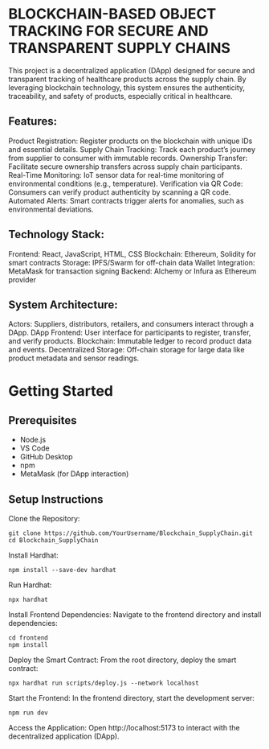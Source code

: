 # BLOCKCHAIN-BASED OBJECT TRACKING FOR SECURE AND TRANSPARENT SUPPLY CHAINS

This project is a decentralized application (DApp) designed for secure and transparent tracking of healthcare products across the supply chain. By leveraging blockchain technology, this system ensures the authenticity, traceability, and safety of products, especially critical in healthcare.

## Features:

Product Registration: Register products on the blockchain with unique IDs and essential details.
Supply Chain Tracking: Track each product’s journey from supplier to consumer with immutable records.
Ownership Transfer: Facilitate secure ownership transfers across supply chain participants.
Real-Time Monitoring: IoT sensor data for real-time monitoring of environmental conditions (e.g., temperature).
Verification via QR Code: Consumers can verify product authenticity by scanning a QR code.
Automated Alerts: Smart contracts trigger alerts for anomalies, such as environmental deviations.

## Technology Stack:

Frontend: React, JavaScript, HTML, CSS
Blockchain: Ethereum, Solidity for smart contracts
Storage: IPFS/Swarm for off-chain data
Wallet Integration: MetaMask for transaction signing
Backend: Alchemy or Infura as Ethereum provider

## System Architecture:

Actors: Suppliers, distributors, retailers, and consumers interact through a DApp.
DApp Frontend: User interface for participants to register, transfer, and verify products.
Blockchain: Immutable ledger to record product data and events.
Decentralized Storage: Off-chain storage for large data like product metadata and sensor readings.


# Getting Started
## Prerequisites
- Node.js
- VS Code
- GitHub Desktop
- npm
- MetaMask (for DApp interaction)

## Setup Instructions
Clone the Repository:
```
git clone https://github.com/YourUsername/Blockchain_SupplyChain.git
cd Blockchain_SupplyChain
```
Install Hardhat:
```
npm install --save-dev hardhat
```
Run Hardhat:
```
npx hardhat
```
Install Frontend Dependencies: Navigate to the frontend directory and install dependencies:
```
cd frontend
npm install
```
Deploy the Smart Contract: From the root directory, deploy the smart contract:
```
npx hardhat run scripts/deploy.js --network localhost
```
Start the Frontend: In the frontend directory, start the development server:
```
npm run dev
```
Access the Application: Open http://localhost:5173 to interact with the decentralized application (DApp).
